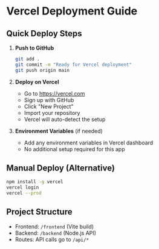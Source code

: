 # Vercel Deployment Guide

## Quick Deploy Steps

1. **Push to GitHub**
   ```bash
   git add .
   git commit -m "Ready for Vercel deployment"
   git push origin main
   ```

2. **Deploy on Vercel**
   - Go to https://vercel.com
   - Sign up with GitHub
   - Click "New Project"
   - Import your repository
   - Vercel will auto-detect the setup

3. **Environment Variables** (if needed)
   - Add any environment variables in Vercel dashboard
   - No additional setup required for this app

## Manual Deploy (Alternative)

```bash
npm install -g vercel
vercel login
vercel --prod
```

## Project Structure
- Frontend: `/frontend` (Vite build)
- Backend: `/backend` (Node.js API)
- Routes: API calls go to `/api/*`
